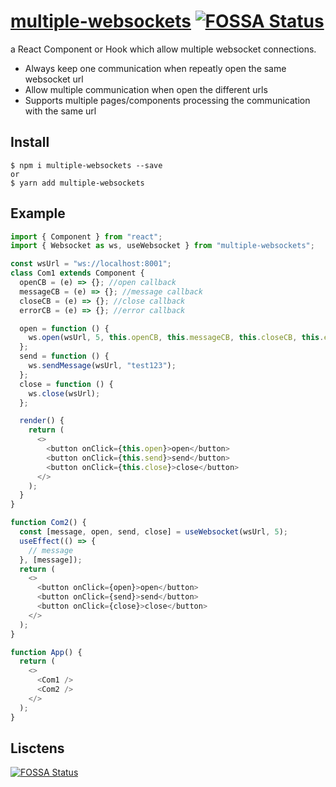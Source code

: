 # [multiple-websockets](https://github.com/Jambo2018/multiple-websockets) [![FOSSA Status](https://app.fossa.com/api/projects/git%2Bgithub.com%2FJambo2018%2Fmultiple-websockets.svg?type=shield)](https://app.fossa.com/projects/git%2Bgithub.com%2FJambo2018%2Fmultiple-websockets?ref=badge_shield)

a React Component or Hook which allow multiple websocket connections.
- Always keep one communication when repeatly open the same websocket url
- Allow multiple communication when open the different urls
- Supports multiple pages/components processing the communication with the same url


## Install

```
$ npm i multiple-websockets --save
or
$ yarn add multiple-websockets
```

## Example

```javascript
import { Component } from "react";
import { Websocket as ws, useWebsocket } from "multiple-websockets";

const wsUrl = "ws://localhost:8001";
class Com1 extends Component {
  openCB = (e) => {}; //open callback
  messageCB = (e) => {}; //message callback
  closeCB = (e) => {}; //close callback
  errorCB = (e) => {}; //error callback

  open = function () {
    ws.open(wsUrl, 5, this.openCB, this.messageCB, this.closeCB, this.errorCB);
  };
  send = function () {
    ws.sendMessage(wsUrl, "test123");
  };
  close = function () {
    ws.close(wsUrl);
  };

  render() {
    return (
      <>
        <button onClick={this.open}>open</button>
        <button onClick={this.send}>send</button>
        <button onClick={this.close}>close</button>
      </>
    );
  }
}

function Com2() {
  const [message, open, send, close] = useWebsocket(wsUrl, 5);
  useEffect(() => {
    // message
  }, [message]);
  return (
    <>
      <button onClick={open}>open</button>
      <button onClick={send}>send</button>
      <button onClick={close}>close</button>
    </>
  );
}

function App() {
  return (
    <>
      <Com1 />
      <Com2 />
    </>
  );
}
```

## Lisctens

[![FOSSA Status](https://app.fossa.com/api/projects/git%2Bgithub.com%2FJambo2018%2Fmultiple-websockets.svg?type=large)](https://app.fossa.com/projects/git%2Bgithub.com%2FJambo2018%2Fmultiple-websockets?ref=badge_large)
